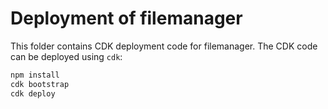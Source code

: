 # Deployment of filemanager

This folder contains CDK deployment code for filemanager. The CDK code can be deployed using `cdk`:


```sh
npm install
cdk bootstrap
cdk deploy
```
